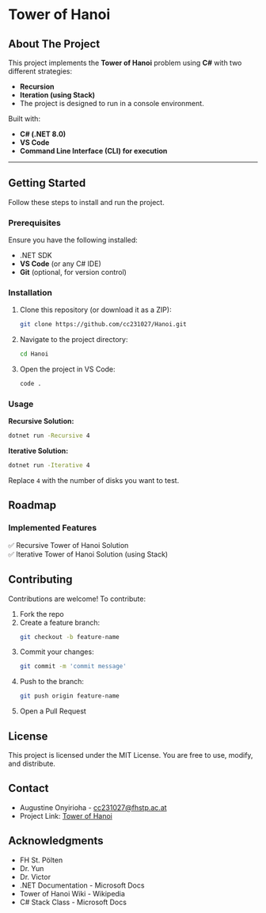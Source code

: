 # Tower of Hanoi




## About The Project
This project implements the **Tower of Hanoi** problem using **C#** with two different strategies:  
- **Recursion**  
- **Iteration (using Stack)**  
- The project is designed to run in a console environment.

Built with:
- **C# (.NET 8.0)**
- **VS Code**
- **Command Line Interface (CLI) for execution**

---

## Getting Started
Follow these steps to install and run the project.

### Prerequisites
Ensure you have the following installed:
- .NET SDK
- **VS Code** (or any C# IDE)
- **Git** (optional, for version control)

### Installation
1. Clone this repository (or download it as a ZIP):
   ```sh
   git clone https://github.com/cc231027/Hanoi.git
   ```
2. Navigate to the project directory:
   ```sh
   cd Hanoi
   ```
3. Open the project in VS Code:
   ```sh
   code .
   ```

### Usage
**Recursive Solution:**
```sh
dotnet run -Recursive 4
```

**Iterative Solution:**
```sh
dotnet run -Iterative 4
```

Replace `4` with the number of disks you want to test.

## Roadmap
### Implemented Features
✅ Recursive Tower of Hanoi Solution  
✅ Iterative Tower of Hanoi Solution (using Stack)

## Contributing 
Contributions are welcome!
To contribute:

1. Fork the repo
2. Create a feature branch:
   ```sh
   git checkout -b feature-name
   ```
3. Commit your changes:
   ```sh
   git commit -m 'commit message'
   ```
4. Push to the branch:
   ```sh
   git push origin feature-name
   ```
5. Open a Pull Request

## License 
This project is licensed under the MIT License. You are free to use, modify, and distribute.

## Contact
* Augustine Onyirioha - cc231027@fhstp.ac.at
* Project Link: [Tower of Hanoi](https://github.com/cc231027/Hanoi)

## Acknowledgments
* FH St. Pölten
* Dr. Yun
* Dr. Victor
* .NET Documentation - Microsoft Docs
* Tower of Hanoi Wiki - Wikipedia
* C# Stack Class - Microsoft Docs
